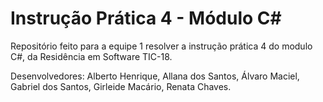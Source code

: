 # Instrução Prática 4 - Módulo C#
Repositório feito para a equipe 1 resolver a instrução prática 4 do modulo C#, da Residência em Software TIC-18.

Desenvolvedores:
Alberto Henrique,
Allana dos Santos,
Álvaro Maciel,
Gabriel dos Santos,
Girleide Macário,
Renata Chaves.
